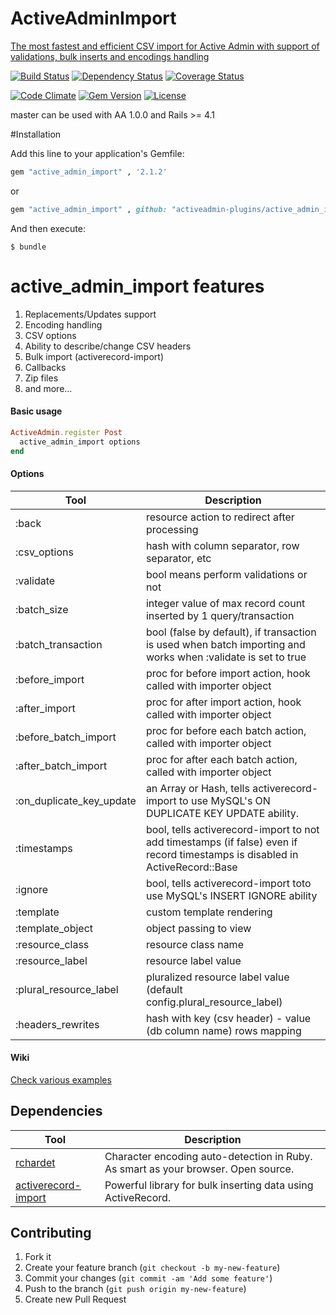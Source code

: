 # ActiveAdminImport 
[The most fastest and efficient CSV import for Active Admin
with support of validations, bulk inserts and encodings handling](http://activeadmin-plugins.github.io/active_admin_import/)
 


[![Build Status](https://img.shields.io/travis/activeadmin-plugins/active_admin_import.svg)](https://travis-ci.org/activeadmin-plugins/active_admin_import)
[![Dependency Status](http://img.shields.io/gemnasium/activeadmin-plugins/active_admin_import.svg)](https://gemnasium.com/activeadmin-plugins/active_admin_import)
[![Coverage Status](https://coveralls.io/repos/activeadmin-plugins/active_admin_import/badge.svg)](https://coveralls.io/r/activeadmin-plugins/active_admin_import)

[![Code Climate](http://img.shields.io/codeclimate/github/activeadmin-plugins/active_admin_import.svg)](https://codeclimate.com/github/activeadmin-plugins/active_admin_import)
[![Gem Version](http://img.shields.io/gem/v/active_admin_import.svg)](https://rubygems.org/gems/active_admin_import)
[![License](http://img.shields.io/:license-mit-blue.svg)](http://Fivell.mit-license.org)

master can be used with AA 1.0.0 and Rails >= 4.1


#Installation

Add this line to your application's Gemfile:

```ruby
gem "active_admin_import" , '2.1.2'

```
or

```ruby
gem "active_admin_import" , github: "activeadmin-plugins/active_admin_import"

```

And then execute:

    $ bundle


# active_admin_import features
<ol>
  <li> Replacements/Updates support</li>
  <li> Encoding handling</li>
  <li> CSV options</li>
  <li> Ability to describe/change CSV headers</li>
  <li> Bulk import (activerecord-import)</li>
  <li> Callbacks</li>
  <li> Zip files</li>
  <li> and more...</li>
</ol>

   

#### Basic usage

```ruby
ActiveAdmin.register Post
  active_admin_import options
end
```


#### Options
Tool                    | Description
---------------------   | -----------
:back					|resource action to redirect after processing
:csv_options			|hash with column separator, row separator, etc 
:validate				|bool means perform validations or not
:batch_size				|integer value of max  record count inserted by 1 query/transaction
:batch_transaction    |bool (false by default), if transaction is used when batch importing and works when :validate is set to true
:before_import			|proc for before import action, hook called with  importer object
:after_import			|proc for after import action, hook called with  importer object
:before_batch_import	|proc for before each batch action, called with  importer object
:after_batch_import		|proc for after each batch action, called with  importer object
:on_duplicate_key_update|an Array or Hash, tells activerecord-import to use MySQL's ON DUPLICATE KEY UPDATE ability.
:timestamps				|bool, tells activerecord-import to not add timestamps (if false) even if record timestamps is disabled in ActiveRecord::Base
:ignore					|bool, tells activerecord-import toto use MySQL's INSERT IGNORE ability
:template				|custom template rendering
:template_object		|object passing to view
:resource_class			|resource class name
:resource_label			|resource label value
:plural_resource_label	|pluralized resource label value (default config.plural_resource_label)
:headers_rewrites		|hash with key (csv header) - value (db column name) rows mapping



#### Wiki

[Check various examples](https://github.com/activeadmin-plugins/active_admin_import/wiki)

## Dependencies

Tool                  | Description
--------------------- | -----------
[rchardet]            | Character encoding auto-detection in Ruby. As smart as your browser. Open source.
[activerecord-import] | Powerful library for bulk inserting data using ActiveRecord.

[rchardet]: https://github.com/jmhodges/rchardet
[activerecord-import]: https://github.com/zdennis/activerecord-import


## Contributing

1. Fork it
2. Create your feature branch (`git checkout -b my-new-feature`)
3. Commit your changes (`git commit -am 'Add some feature'`)
4. Push to the branch (`git push origin my-new-feature`)
5. Create new Pull Request








